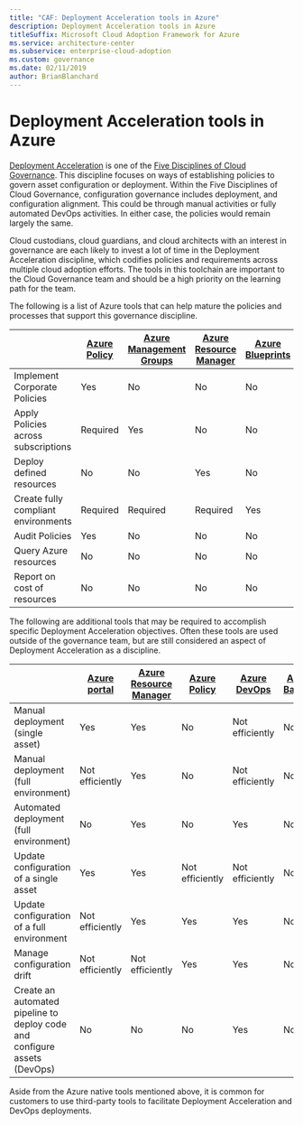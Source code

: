 ```yaml
---
title: "CAF: Deployment Acceleration tools in Azure"
description: Deployment Acceleration tools in Azure
titleSuffix: Microsoft Cloud Adoption Framework for Azure
ms.service: architecture-center
ms.subservice: enterprise-cloud-adoption
ms.custom: governance
ms.date: 02/11/2019
author: BrianBlanchard
---
```


# Deployment Acceleration tools in Azure

[Deployment Acceleration](overview.md) is one of the [Five Disciplines of Cloud Governance](../governance-disciplines.md). This discipline focuses on ways of establishing policies to govern asset configuration or deployment. Within the Five Disciplines of Cloud Governance, configuration governance includes deployment, and configuration alignment. This could be through manual activities or fully automated DevOps activities. In either case, the policies would remain largely the same.

Cloud custodians, cloud guardians, and cloud architects with an interest in governance are each likely to invest a lot of time in the Deployment Acceleration discipline, which codifies policies and requirements across multiple cloud adoption efforts. The tools in this toolchain are important to the Cloud Governance team and should be a high priority on the learning path for the team.

The following is a list of Azure tools that can help mature the policies and processes that support this governance discipline.

|  | [Azure Policy](/azure/governance/policy/overview) | [Azure Management Groups](/azure/governance/management-groups/) | [Azure Resource Manager](/azure/azure-resource-manager/resource-group-overview) | [Azure Blueprints](/azure/governance/blueprints/overview) | [Azure Resource Graph](/azure/governance/resource-graph/overview) | [Azure Cost Management](/azure/cost-management/) |
|---------|---------|---------|---------|---------|---------|---------|
|Implement Corporate Policies     |Yes |No  |No  |No | No |No |
|Apply Policies across subscriptions     |Required |Yes  |No  |No | No |No |
|Deploy defined resources     |No |No  |Yes  |No | No |No |
|Create fully compliant environments      |Required |Required  |Required  |Yes | No |No |
|Audit Policies      |Yes |No  |No  |No | No |No |
|Query Azure resources      |No |No  |No  |No |Yes |No |
|Report on cost of resources      |No |No  |No  |No |No |Yes |

The following are additional tools that may be required to accomplish specific Deployment Acceleration objectives. Often these tools are used outside of the governance team, but are still considered an aspect of Deployment Acceleration as a discipline.

|  | [Azure portal](https://azure.microsoft.com/features/azure-portal/)  | [Azure Resource Manager](/azure/azure-resource-manager/resource-group-overview)  | [Azure Policy](/azure/governance/policy/overview) | [Azure DevOps](/azure/devops/index) | [Azure Backup](/azure/backup/backup-introduction-to-azure-backup) | [Azure Site Recovery](/azure/site-recovery/site-recovery-overview) |
|---------|---------|---------|---------|---------|---------|---------|
|Manual deployment (single asset)     | Yes | Yes  | No  | Not efficiently | No | Yes |
|Manual deployment (full environment)     | Not efficiently | Yes | No  | Not efficiently | No | Yes |
|Automated deployment (full environment)     | No  | Yes  | No  | Yes  | No | Yes |
|Update configuration of a single asset     | Yes | Yes | Not efficiently | Not efficiently | No | Yes - during replication |
|Update configuration of a full environment     | Not efficiently | Yes | Yes | Yes  | No | Yes - during replication |
|Manage configuration drift     | Not efficiently | Not efficiently | Yes  | Yes  | No | Yes - during replication |
|Create an automated pipeline to deploy code and configure assets (DevOps)     | No | No | No | Yes | No | No |

Aside from the Azure native tools mentioned above, it is common for customers to use third-party tools to facilitate Deployment Acceleration and DevOps deployments.
